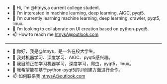 - 👋 Hi, I’m @htnys,a current college student.
- 👀 I’m interested in machine learning, deep learning, AIGC, pyqt5.
- 🌱 I’m currently learning machine learning, deep learning, crawler, pyqt5, linux.
- 💞️ I’m looking to collaborate on UI creation based on python-pyqt5.
- 📫 How to reach me htnysA@outlook.com
---
- 👋 你好，我是@htnys，是一名在校大学生。
- 👀 我对机器学习、深度学习、AIGC、pyqt5感兴趣。
- 🌱 我目前正在学习机器学习，深度学习，爬虫，pyqt5，linux。
- 💞️ 我希望能在基于python-pyqt5的UI创建方面进行合作。
- 📫 如何联系我 htnysA@outlook.com
<!---
htnys/htnys is a ✨ special ✨ repository because its `README.md` (this file) appears on your GitHub profile.
You can click the Preview link to take a look at your changes.
--->
